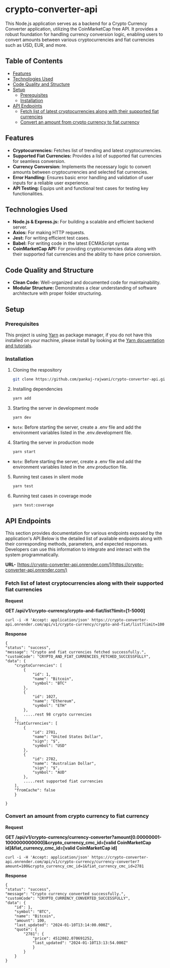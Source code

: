 # crypto-converter-api

This Node.js application serves as a backend for a Crypto Currency Converter application, utilizing the CoinMarketCap free API. It provides a robust foundation for handling currency conversion logic, enabling users to convert amounts between various cryptocurrencies and fiat currencies such as USD, EUR, and more.

## Table of Contents

- [Features](#features)
- [Technologies Used](#technologies-used)
- [Code Quality and Structure](#code-quality-and-structure)
- [Setup](#setup)
  - [Prerequisites](#prerequisites)
  - [Installation](#installation)
- [API Endpoints](#api-endpoints)
  - [Fetch list of latest cryptocurrencies along with their supported fiat currencies](#fetch-list-of-latest-cryptocurrencies-along-with-their-supported-fiat-currencies)
  - [Convert an amount from crypto currency to fiat currency](#convert-an-amount-from-crypto-currency-to-fiat-currency)

## Features

- **Cryptocurrencies:** Fetches list of trending and latest cryptocurrencies.
- **Supported Fiat Currencies:** Provides a list of supported fiat currencies for seamless conversion.
- **Currency Conversion:** Implements the necessary logic to convert amounts between cryptocurrencies and selected fiat currencies.
- **Error Handling:** Ensures basic error handling and validation of user inputs for a reliable user experience.
- **API Testing:** Equips unit and functional test cases for testing key functionalities.

## Technologies Used

- **Node.js & Express.js:** For building a scalable and efficient backend server.
- **Axios:** For making HTTP requests.
- **Jest:** For writing efficient test cases.
- **Babel:** For writing code in the latest ECMAScript syntax
- **CoinMarketCap API:** For providing cryptocurrencies data along with their supported fiat currencies and the ability to have price conversion.

## Code Quality and Structure

- **Clean Code:** Well-organized and documented code for maintainability.
- **Modular Structure:** Demonstrates a clear understanding of software architecture with proper folder structuring.

## Setup

### Prerequisites

This project is using [Yarn](https://yarnpkg.com/en/docs/install) as package manager, if you do not have this installed on your machine, please install by looking at the [Yarn docuentation and tutorials](https://classic.yarnpkg.com/en/docs).

### Installation

1. Cloning the respository

   ```bash
   git clone https://github.com/pankaj-rajwani/crypto-converter-api.git
   ```

2. Installing dependencies

   ```bash
   yarn add
   ```

3. Starting the server in development mode

   ```bash
   yarn dev
   ```

- `Note`: Before starting the server, create a .env file and add the environment variables listed in the .env.development file.

4. Starting the server in production mode

   ```bash
   yarn start
   ```

- `Note`: Before starting the server, create a .env file and add the environment variables listed in the .env.production file.

5. Running test cases in silent mode

   ```bash
   yarn test
   ```

6. Running test cases in coverage mode

   ```bash
   yarn test:coverage
   ```

## API Endpoints

This section provides documentation for various endpoints exposed by the application's API.Below is the detailed list of available endpoints along with their corresponding methods, parameters, and expected responses. Developers can use this information to integrate and interact with the system programmatically.

**URL-** [https://crypto-converter-api.onrender.com/](https://crypto-converter-api.onrender.com/) 

### Fetch list of latest cryptocurrencies along with their supported fiat currencies

**Request**

**GET /api/v1/crypto-currency/crypto-and-fiat/list?limit=[1-5000]**

    curl -i -H 'Accept: application/json' https://crypto-converter-api.onrender.com/api/v1/crypto-currency/crypto-and-fiat/list?limit=100

**Response**

    {
    "status": "success",
    "message": "Crypto and fiat currencies fetched successfully.",
    "customCode": "CRYPTO_AND_FIAT_CURRENCIES_FETCHED_SUCCESSFULLY",
    "data": {
        "cryptoCurrencies": [
            {
                "id": 1,
                "name": "Bitcoin",
                "symbol": "BTC"
            },
            {
                "id": 1027,
                "name": "Ethereum",
                "symbol": "ETH"
            },
            .....rest 98 crypto currencies
        ],
        "fiatCurrencies": [
            {
                "id": 2781,
                "name": "United States Dollar",
                "sign": "$",
                "symbol": "USD"
            },
            {
                "id": 2782,
                "name": "Australian Dollar",
                "sign": "$",
                "symbol": "AUD"
            },
            .....rest supported fiat currencies
        ],
        "fromCache": false
        }

    }

### Convert an amount from crypto currency to fiat currency

**Request**

**GET /api/v1/crypto-currency/currency-converter?amount[0.00000001-1000000000000]&crypto_currency_cmc_id=[valid CoinMarketCap id]&fiat_currency_cmc_id=[valid CoinMarketCap id]**

    curl -i -H 'Accept: application/json' https://crypto-converter-api.onrender.com/api/v1/crypto-currency/currency-converter?amount=100&crypto_currency_cmc_id=1&fiat_currency_cmc_id=2781

**Response**

    {
    "status": "success",
    "message": "Crypto currency converted successfully.",
    "customCode": "CRYPTO_CURRENCY_CONVERTED_SUCCESSFULLY",
    "data": {
        "id": 1,
        "symbol": "BTC",
        "name": "Bitcoin",
        "amount": 100,
        "last_updated": "2024-01-10T13:14:00.000Z",
        "quote": {
            "2781": {
                "price": 4512082.070691252,
                "last_updated": "2024-01-10T13:13:54.000Z"
                }
            }
        }
    }
